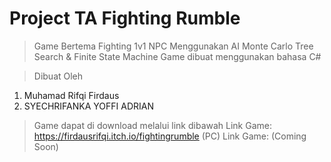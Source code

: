 # Project TA Fighting Rumble
> Game Bertema Fighting 1v1
> NPC Menggunakan AI Monte Carlo Tree Search & Finite State Machine
> Game dibuat menggunakan bahasa C#

> Dibuat Oleh
1. Muhamad Rifqi Firdaus
2. SYECHRIFANKA YOFFI ADRIAN

> Game dapat di download melalui link dibawah
> Link Game: https://firdausrifqi.itch.io/fightingrumble (PC)
> Link Game: (Coming Soon)
